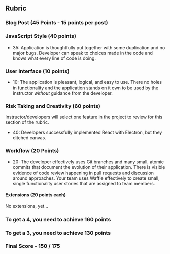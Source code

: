 ## Rubric

### Blog Post (45 Points - 15 points per post)

### JavaScript Style (40 points)

* 35: Application is thoughtfully put together with some duplication and no major bugs. Developer can speak to choices made in the code and knows what every line of code is doing.

### User Interface (10 points)

* 10: The application is pleasant, logical, and easy to use. There no holes in functionality and the application stands on it own to be used by the instructor _without_ guidance from the developer.

### Risk Taking and Creativity (60 points)

Instructor/developers will select one feature in the project to review for this section of the rubric.

- 40: Developers successfully implemented React with Electron, but they ditched canvas.

### Workflow (20 Points)

* 20: The developer effectively uses Git branches and many small, atomic commits that document the evolution of their application. There is visible evidence of code review happening in pull requests and discussion around approaches. Your team uses Waffle effectively to create small, single functionality user stories that are assigned to team members.

#### Extensions (20 points each)

No extensions, yet...

### To get a 4, you need to achieve 160 points
### To get a 3, you need to achieve 130 points

### Final Score - 150 / 175
